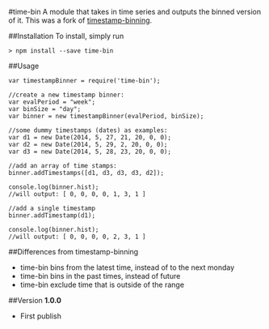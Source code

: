 #time-bin
A module that takes in time series and outputs the binned version of it. This was a fork of [timestamp-binning](https://github.com/belici/timestamp-binning).

##Installation
To install, simply run

    > npm install --save time-bin

##Usage

    var timestampBinner = require('time-bin');
         
    //create a new timestamp binner:
    var evalPeriod = "week";
    var binSize = "day";
    var binner = new timestampBinner(evalPeriod, binSize);
    
    //some dummy timestamps (dates) as examples:
    var d1 = new Date(2014, 5, 27, 21, 20, 0, 0);
    var d2 = new Date(2014, 5, 29, 2, 20, 0, 0);
    var d3 = new Date(2014, 5, 28, 23, 20, 0, 0);
    
    //add an array of time stamps:
    binner.addTimestamps([d1, d3, d3, d3, d2]);
    
    console.log(binner.hist);
    //will output: [ 0, 0, 0, 0, 1, 3, 1 ]
    
    //add a single timestamp
    binner.addTimestamp(d1);
    
    console.log(binner.hist);
    //will output: [ 0, 0, 0, 0, 2, 3, 1 ]

##Differences from timestamp-binning
* time-bin bins from the latest time, instead of to the next monday
* time-bin bins in the past times, instead of future
* time-bin exclude time that is outside of the range

##Version
**1.0.0**
* First publish

